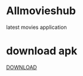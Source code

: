 # Allmovieshub
latest movies application  

# download apk 
<a href="https://github.com/shubhamg0sai/MoviesMod/raw/Delete/Build/Apk/AllMovieshub.apk">DOWNLOAD </a>

